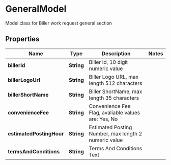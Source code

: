 

# GeneralModel

Model class for Biller work request general section
## Properties

Name | Type | Description | Notes
------------ | ------------- | ------------- | -------------
**billerId** | **String** | Biller Id, 10 digit numeric value | 
**billerLogoUrl** | **String** | Biller Logo URL, max length 512 characters | 
**billerShortName** | **String** | Biller ShortName, max length 35 characters | 
**convenienceFee** | **String** | Convenience Fee Flag, avaliable values are: Yes, No | 
**estimatedPostingHour** | **String** | Estimated Posting Number, max length 2 numeric value | 
**termsAndConditions** | **String** | Terms And Conditions Text | 



